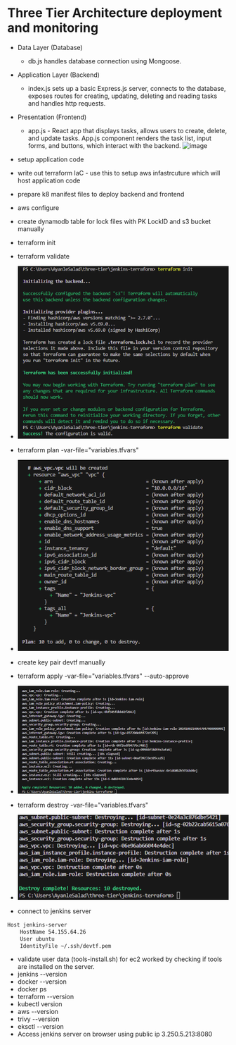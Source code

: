 
# Three Tier Architecture deployment and monitoring

- Data Layer (Database)
  - db.js handles database connection using Mongoose.
- Application Layer (Backend)
  - index.js sets up a basic Express.js server, connects to the database, exposes routes for creating, updating, deleting and reading tasks and handles http requests. 
- Presentation (Frontend)
  - app.js -  React app that displays tasks, allows users to create, delete, and update tasks. App.js component renders the task list, input forms, and buttons, which interact with the backend.
![image](https://github.com/user-attachments/assets/46ca3d9d-3a3e-449d-85ea-4fc3025c912f)


- setup application code
- write out terraform IaC - use this to setup aws infastrcuture which will host application code
- prepare k8 manifest files to deploy backend and frontend
- aws configure
- create dynamodb table for lock files with PK LockID and s3 bucket manually
- terraform init
- terraform validate
- ![alt text](image.png)
- terraform plan -var-file="variables.tfvars"
- ![alt text](image-1.png)
- create key pair devtf manually
- terraform apply -var-file="variables.tfvars" --auto-approve
- ![alt text](image-3.png)
- terraform destroy -var-file="variables.tfvars"
- ![alt text](image-2.png)
- connect to jenkins server

```
Host jenkins-server
    HostName 54.155.64.26
    User ubuntu
    IdentityFile ~/.ssh/devtf.pem

```

- validate user data (tools-install.sh) for ec2 worked by checking if tools are installed on the server.
- jenkins --version
- docker --version
- docker ps
- terraform --version
- kubectl version
- aws --version
- trivy --version
- eksctl --version
- Access jenkins server on browser using public ip 3.250.5.213:8080
